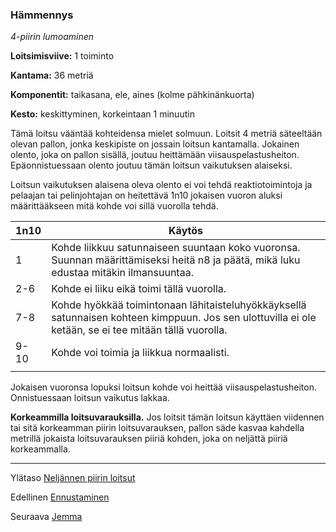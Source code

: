 ### Hämmennys

*4-piirin lumoaminen*

**Loitsimisviive:** 1 toiminto

**Kantama:** 36 metriä

**Komponentit:** taikasana, ele, aines (kolme pähkinänkuorta)

**Kesto:** keskittyminen, korkeintaan 1 minuutin

Tämä loitsu vääntää kohteidensa mielet solmuun. Loitsit 4 metriä säteeltään olevan pallon, jonka keskipiste on jossain loitsun kantamalla. Jokainen olento, joka on pallon sisällä, joutuu heittämään viisauspelastusheiton. Epäonnistuessaan olento joutuu tämän loitsun vaikutuksen alaiseksi.

Loitsun vaikutuksen alaisena oleva olento ei voi tehdä reaktiotoimintoja ja pelaajan tai pelinjohtajan on heitettävä 1n10 jokaisen vuoron aluksi määrittääkseen mitä kohde voi sillä vuorolla tehdä.

| 1n10 | Käytös                                                                                                                                                     |
|------|------------------------------------------------------------------------------------------------------------------------------------------------------------|
| 1    | Kohde liikkuu satunnaiseen suuntaan koko vuoronsa. Suunnan määrittämiseksi heitä n8 ja päätä, mikä luku edustaa mitäkin ilmansuuntaa.                      |
| 2-6  | Kohde ei liiku eikä toimi tällä vuorolla.                                                                                                                  |
| 7-8  | Kohde hyökkää toimintonaan lähitaisteluhyökkäyksellä satunnaisen kohteen kimppuun. Jos sen ulottuvilla ei ole ketään, se ei tee mitään tällä vuorolla.     |
| 9-10 | Kohde voi toimia ja liikkua normaalisti.                                                                                                                   |
|      |                                                                                                                                                            |

Jokaisen vuoronsa lopuksi loitsun kohde voi heittää viisauspelastusheiton. Onnistuessaan loitsun vaikutus lakkaa.

**Korkeammilla loitsuvarauksilla.** Jos loitsit tämän loitsun käyttäen viidennen tai sitä korkeamman piirin loitsuvarauksen, pallon säde kasvaa kahdella metrillä jokaista loitsuvarauksen piiriä kohden, joka on neljättä piiriä korkeammalla. 

----

Ylätaso [Neljännen piirin loitsut](4_piirin_loitsut.md)

Edellinen [Ennustaminen](Ennustaminen.md)

Seuraava [Jemma](Jemma.md)
